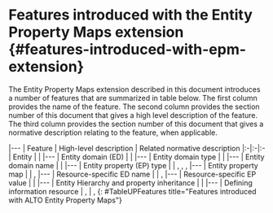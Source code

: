 
# Features introduced with the Entity Property Maps extension {#features-introduced-with-epm-extension}

The Entity Property Maps extension described in this document introduces a
number of features that are summarized in table below. The first column
provides the name of the feature. The second column provides the section
number of this document that gives a high level description of the feature.
The third column provides the section number of this document that gives a
normative description relating to the feature, when applicable.

|---
| Feature | High-level description | Related normative description
|:-|:-|:-
| Entity | [](#con-entity) | [](#entity-addrs)
|---
| Entity domain (ED) | [](#con-entity-domain) |
|---
| Entity domain type | [](#con-entity-domain-type) | [](#domain-types)
|---
| Entity domain name | [](#con-entity-domain-name) | [](#domain-names)
|---
| Entity property (EP) type | [](#con-property) | [](#def-property), [](#def-property-type), [](#entity-property-name), [](#format-entity-property-value)
|---
| Entity property map | [](#con-propmap) | [](#prop-map), [](#filter-prop-map)
|---
| Resource-specific ED name |  [](#rsed-name) | [](#domain-names), [](#resource-specific-ED)
|---
| Resource-specific EP value | [](#rsep) | [](#format-entity-property-value)
|---
| Entity Hierarchy and property inheritance | [](#con-hni) | [](#def-hierarchy-and-inheritance)
|---
| Defining information resource | [](#def-ir), [](#def-ir-for-irsp) | [](#dom-reg-process), [](#IANAEntityProp)
{: #TableUPFeatures title="Features introduced with ALTO Entity Property Maps"}
